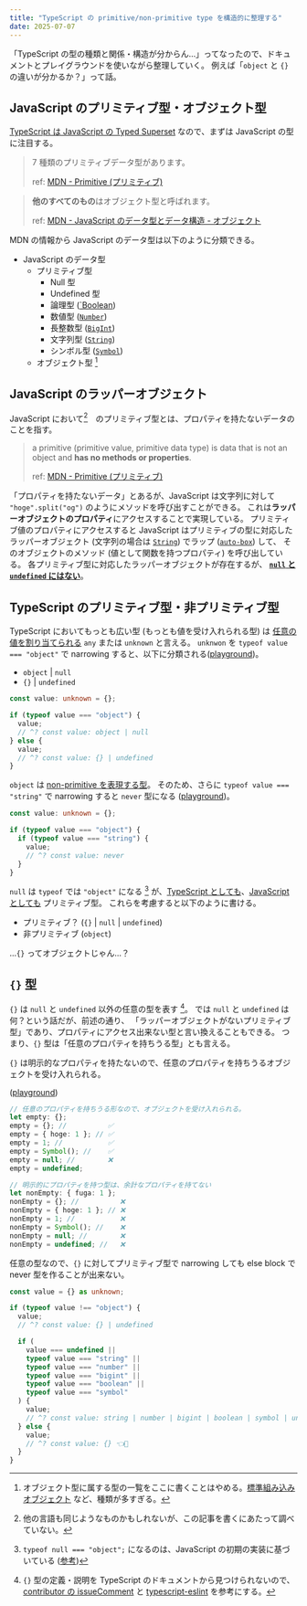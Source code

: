 ```yaml
---
title: "TypeScript の primitive/non-primitive type を構造的に整理する"
date: 2025-07-07
---
```


「TypeScript の型の種類と関係・構造が分からん...」ってなったので、ドキュメントとプレイグラウンドを使いながら整理していく。
例えば「`object` と `{}` の違いが分かるか？」って話。

## JavaScript のプリミティブ型・オブジェクト型

[TypeScript は JavaScript の Typed Superset](https://www.typescriptlang.org/docs/handbook/typescript-from-scratch.html#:~:text=Try-,A%20Typed%20Superset%20of%20JavaScript,-How%20does%20TypeScript) なので、まずは JavaScript の型に注目する。

> 7 種類のプリミティブデータ型があります。
>
> ref: [MDN - Primitive (プリミティブ)](https://developer.mozilla.org/ja/docs/Glossary/Primitive#:~:text=%E3%81%AE%E3%81%93%E3%81%A8%E3%81%A7%E3%81%99%E3%80%82-,7%20%E7%A8%AE%E9%A1%9E%E3%81%AE%E3%83%97%E3%83%AA%E3%83%9F%E3%83%86%E3%82%A3%E3%83%96%E3%83%87%E3%83%BC%E3%82%BF%E5%9E%8B,-%E3%81%8C%E3%81%82%E3%82%8A%E3%81%BE%E3%81%99)

> **他のすべてのもの**はオブジェクト型と呼ばれます。
>
> ref: [MDN - JavaScript のデータ型とデータ構造 - オブジェクト](https://developer.mozilla.org/ja/docs/Web/JavaScript/Guide/Language_overview#:~:text=%E3%82%92%E7%A4%BA%E3%81%97%E3%81%BE%E3%81%99%E3%80%82-,%E4%BB%96%E3%81%AE%E3%81%99%E3%81%B9%E3%81%A6%E3%81%AE%E3%82%82%E3%81%AE,-%E3%81%AF%E3%82%AA%E3%83%96%E3%82%B8%E3%82%A7%E3%82%AF%E3%83%88%E5%9E%8B)

MDN の情報から JavaScript のデータ型は以下のように分類できる。

- JavaScript のデータ型
  - プリミティブ型
    - Null 型
    - Undefined 型
    - 論理型 ([`Boolean](https://developer.mozilla.org/en-US/docs/Web/JavaScript/Reference/Global_Objects/Boolean))
    - 数値型 ([`Number`](https://developer.mozilla.org/en-US/docs/Web/JavaScript/Reference/Global_Objects/Number))
    - 長整数型 ([`BigInt`](https://developer.mozilla.org/en-US/docs/Web/JavaScript/Reference/Global_Objects/BigInt))
    - 文字列型 ([`String`](https://developer.mozilla.org/en-US/docs/Web/JavaScript/Reference/Global_Objects/String))
    - シンボル型 ([`Symbol`](https://developer.mozilla.org/en-US/docs/Web/JavaScript/Reference/Global_Objects/Symbol))
  - オブジェクト型 [^1]

## JavaScript のラッパーオブジェクト

JavaScript において[^2]　のプリミティブ型とは、プロパティを持たないデータのことを指す。

> a primitive (primitive value, primitive data type) is data that is not an object and **has no methods or properties**.
>
> ref: [MDN - Primitive (プリミティブ)](https://developer.mozilla.org/ja/docs/Glossary/Primitive)

「プロパティを持たないデータ」とあるが、JavaScript は文字列に対して `"hoge".split("og")` のようにメソッドを呼び出すことができる。
これは**ラッパーオブジェクトのプロパティ**にアクセスすることで実現している。
プリミティブ値のプロパティにアクセスすると JavaScript はプリミティブの型に対応したラッパーオブジェクト (文字列の場合は [`String`](https://developer.mozilla.org/ja/docs/Web/JavaScript/Reference/Global_Objects/String)) でラップ ([`auto-box`](https://developer.mozilla.org/en-US/docs/Glossary/Primitive#:~:text=on%20primitives%2C%20JavaScript-,auto%2Dboxes,-the%20value%20into)) して、
そのオブジェクトのメソッド (値として関数を持つプロパティ) を呼び出している。
各プリミティブ型に対応したラッパーオブジェクトが存在するが、 [**`null` と `undefined` にはない**](https://developer.mozilla.org/en-US/docs/Web/JavaScript/Guide/Data_structures#primitive_values)。

## TypeScript のプリミティブ型・非プリミティブ型

TypeScript においてもっとも広い型 (もっとも値を受け入れられる型) は
[任意の値を割り当てられる](https://www.typescriptlang.org/docs/handbook/release-notes/typescript-3-0.html#new-unknown-top-type:~:text=of%20any.-,Anything%20is%20assignable%20to%20unknown,-%2C%20but%20unknown%20isn%E2%80%99t)
`any` または `unknown` と言える。
`unknwon` を `typeof value === "object"` で narrowing すると、以下に分類される([playground](https://www.typescriptlang.org/play/?#code/MYewdgzgLgBAbgQwDYFcCmAuGKwGswgDuYMAvDAN4C+A3AFB0CWAZjABRQCeADmiK4lRoypcgCIQAIwBWaYFDEBKSnRjxk6emoD02mAD0A-HSow0SCMIqr1QrTF0HjVOkA))。

- `object` | `null`
- `{}` | `undefined`

```typescript
const value: unknown = {};

if (typeof value === "object") {
  value;
  // ^? const value: object | null
} else {
  value;
  // ^? const value: {} | undefined
}
```

`object` は [non-primitive を表現する型](https://www.typescriptlang.org/docs/handbook/release-notes/typescript-2-2.html#:~:text=that%20represents%20the-,non%2Dprimitive,-type%2C%20i.e)。
そのため、さらに `typeof value === "string"` で narrowing すると `never` 型になる ([playground](https://www.typescriptlang.org/play/?#code/MYewdgzgLgBAbgQwDYFcCmAuGKwGswgDuYMAvDAN4C+A3AFB0CWAZjABRQCeADmiK4lRoypcgCIQAIwBWaYFDEBKSnRgwWHHnwHJ0I0mOgAnRmADmSlWrWD09NQHoHMAHoB+VTCp1vQA))。

```typescript
const value: unknown = {};

if (typeof value === "object") {
  if (typeof value === "string") {
    value;
    // ^? const value: never
  }
}
```

`null` は `typeof` では `"object"` になる [^3] が、[TypeScript としても](https://www.typescriptlang.org/docs/handbook/2/everyday-types.html#null-and-undefined)、[JavaScript としても](https://developer.mozilla.org/ja/docs/Web/JavaScript/Reference/Operators/null) プリミティブ型。
これらを考慮すると以下のように書ける。

- プリミティブ？ (`{}` | `null` | `undefined`)
- 非プリミティブ (`object`)

...`{}` ってオブジェクトじゃん...？

## `{}` 型

`{}` は `null` と `undefined` 以外の任意の型を表す [^4]。
では `null` と `undefined` は何？という話だが、前述の通り、 「ラッパーオブジェクトがないプリミティブ型」であり、プロパティにアクセス出来ない型と言い換えることもできる。
つまり、`{}` 型は「任意のプロパティを持ちうる型」とも言える。

`{}` は明示的なプロパティを持たないので、任意のプロパティを持ちうるオブジェクトを受け入れられる。

([playground](https://www.typescriptlang.org/play/?#code/DYUwLgBCC2AOYE8BcEDeBfA3AKBvBEAvGlhAPRkRXU2Cg5LnIkWhABYD2A5iCgIwSkKEenibFemcpRozhDfMwDKCaACN2wABQBKSUOojGBYgDsArsGB7pswDLk8sRDMmAJiABmASxMgX16vbYQoBwZoBcnoAhboDWDIDrDIC3DICLDIBjDIDFDIBJDICAxoAmDIDR6oD2DICADICa8oAQUYBWDHFJaemAZgylgCIM2KCQJuwmAKJGKKgQ7macAIZ8Ajgt7UbMGP6yAdijHQrE3RzcQ4KU9nPj4lPTVBut847Kaho6OxD7YwsQ5pbnNJeHxk6uHt6+O-ZAA))

```typescript
// 任意のプロパティを持ちうる形なので、オブジェクトを受け入れられる。
let empty: {};
empty = {}; //          ✅
empty = { hoge: 1 }; // ✅
empty = 1; //           ✅
empty = Symbol(); //    ✅
empty = null; //        ❌
empty = undefined;

// 明示的にプロパティを持つ型は、余計なプロパティを持てない
let nonEmpty: { fuga: 1 };
nonEmpty = {}; //          ❌
nonEmpty = { hoge: 1 }; // ❌
nonEmpty = 1; //           ❌
nonEmpty = Symbol(); //    ❌
nonEmpty = null; //        ❌
nonEmpty = undefined; //   ❌
```

任意の型なので、`{}` に対してプリミティブ型で narrowing しても else block で never 型を作ることが出来ない。

```typescript
const value = {} as unknown;

if (typeof value !== "object") {
  value;
  // ^? const value: {} | undefined

  if (
    value === undefined ||
    typeof value === "string" ||
    typeof value === "number" ||
    typeof value === "bigint" ||
    typeof value === "boolean" ||
    typeof value === "symbol"
  ) {
    value;
    // ^? const value: string | number | bigint | boolean | symbol | undefined
  } else {
    value;
    // ^? const value: {} 👈️🤔
  }
}
```

[^1]: オブジェクト型に属する型の一覧をここに書くことはやめる。[標準組み込みオブジェクト](https://developer.mozilla.org/ja/docs/Web/JavaScript/Reference/Global_Objects) など、種類が多すぎる。

[^2]: 他の言語も同じようなものかもしれないが、この記事を書くにあたって調べていない。

[^3]: `typeof null === "object";` になるのは、JavaScript の初期の実装に基づいている ([参考](https://developer.mozilla.org/ja/docs/Web/JavaScript/Reference/Operators/typeof#typeof_null))

[^4]: `{}` 型の定義・説明を TypeScript のドキュメントから見つけられないので、[contributor の issueComment](https://github.com/microsoft/TypeScript/issues/48988#issuecomment-1119513519) と [typescript-eslint](https://typescript-eslint.io/rules/no-empty-object-type/#:~:text=any%20value%20that%20is%20defined) を参考にする。

